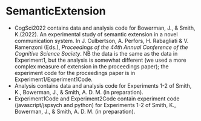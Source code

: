 # SemanticExtension

- CogSci2022 contains data and analysis code for Bowerman, J., & Smith, K.(2022). An experimental study of semantic extension in a novel communication system. In J. Culbertson, A. Perfors, H. Rabagliati & V. Ramenzoni (Eds.), *Proceedings of the 44th Annual Conference of the Cognitive Science Society*. NB the data is the same as the data in Experiment1, but the analysis is somewhat different (we used a more complex measure of extension in the proceedings paper); the experiment code for the proceedings paper is in Experiment1/Experiment1Code.
- Analysis contains data and analysis code for Experiments 1-2 of Smith, K., Bowerman, J., & Smith, A. D. M. (in preparation). 
- Experiment1Code and Experiment2Code  contain experiment code (javascript/jspsych and python) for Experiments 1-2 of Smith, K., Bowerman, J., & Smith, A. D. M. (in preparation). 
